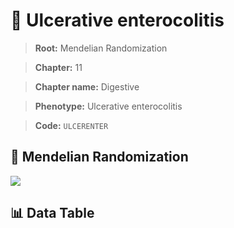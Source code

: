 # 🧪 Ulcerative enterocolitis

> **Root:** Mendelian Randomization

> **Chapter:** 11  

> **Chapter name:** Digestive

> **Phenotype:** Ulcerative enterocolitis  

> **Code:** `ULCERENTER`

## 🧬 Mendelian Randomization  

<img src="/MR/Figures/Forward/ULCERENTER.png"/>

## 📊 Data Table

<CsvTableMRF src="/MR/Data/Forward/ULCERENTER.csv"/>
